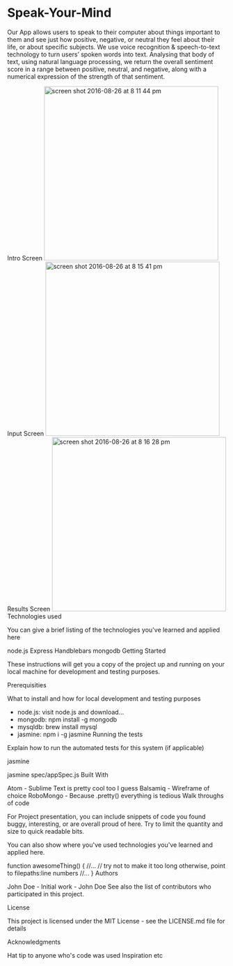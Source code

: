 <h1>Speak-Your-Mind</h1>

Our App allows users to speak to their computer about things important to them and see just how positive, negative, or neutral they feel about their life, or about specific subjects.  We use voice recognition & speech-to-text technology to turn users’ spoken words into text.  Analysing that body of text, using natural language processing, we return the overall sentiment score in a range between positive, neutral, and negative, along with a numerical expression of the strength of that sentiment.


Intro Screen
<img width="400" alt="screen shot 2016-08-26 at 8 11 44 pm" src="https://cloud.githubusercontent.com/assets/16453456/18024888/03126b42-6bcb-11e6-9f5c-662d0cd86d39.png">
<br>
Input Screen
<img width="400" alt="screen shot 2016-08-26 at 8 15 41 pm" src="https://cloud.githubusercontent.com/assets/16453456/18024903/91f7c104-6bcb-11e6-9c44-8fe1c7e6bb8d.png">
<br>
Results Screen
<img width="400" alt="screen shot 2016-08-26 at 8 16 28 pm" src="https://cloud.githubusercontent.com/assets/16453456/18024910/d5f8178c-6bcb-11e6-963d-254b7c3eb412.png">
<br>
Technologies used

You can give a brief listing of the technologies you've learned and applied here

node.js
Express
Handblebars
mongodb
Getting Started

These instructions will get you a copy of the project up and running on your local machine for development and testing purposes.

Prerequisities

What to install and how for local development and testing purposes

- node.js: visit node.js and download...
- mongodb: npm install -g mongodb
- mysqldb: brew install mysql
- jasmine: npm i -g jasmine
Running the tests

Explain how to run the automated tests for this system (if applicable)

jasmine

jasmine spec/appSpec.js
Built With

Atom - Sublime Text is pretty cool too I guess
Balsamiq - Wireframe of choice
RoboMongo - Because .pretty() everything is tedious
Walk throughs of code

For Project presentation, you can include snippets of code you found buggy, interesting, or are overall proud of here. Try to limit the quantity and size to quick readable bits.

You can also show where you've used technologies you've learned and applied here.

function awesomeThing() {
    //...
    // try not to make it too long otherwise, point to filepaths:line numbers
    //...
}
Authors

John Doe - Initial work - John Doe
See also the list of contributors who participated in this project.

License

This project is licensed under the MIT License - see the LICENSE.md file for details

Acknowledgments

Hat tip to anyone who's code was used
Inspiration
etc
